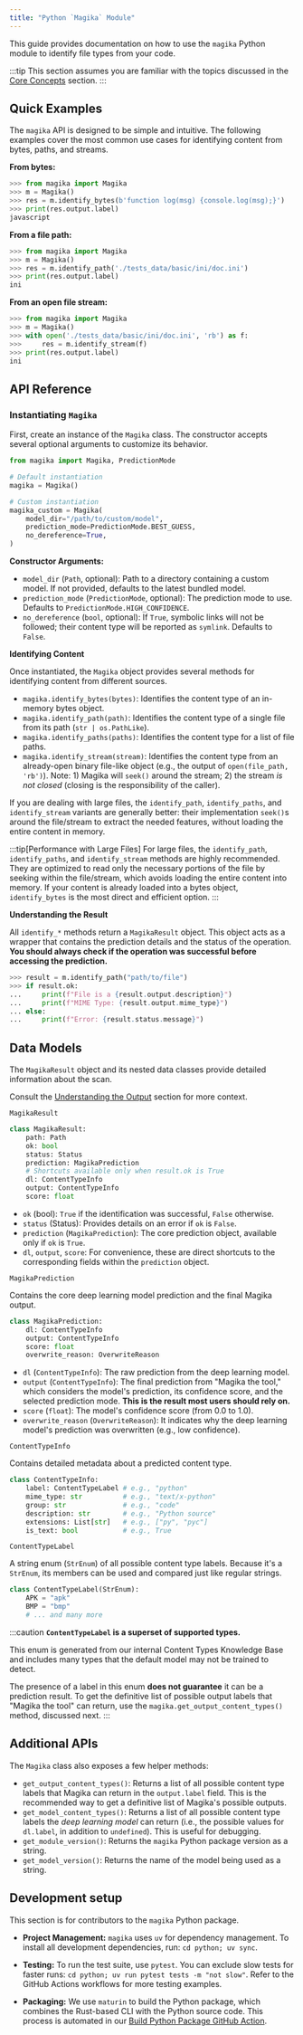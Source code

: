 ```yaml
---
title: "Python `Magika` Module"
---
```


This guide provides documentation on how to use the `magika` Python module to identify file types from your code.

:::tip
This section assumes you are familiar with the topics discussed in the [Core Concepts](/core-concepts/overview) section.
:::

## Quick Examples

The `magika` API is designed to be simple and intuitive. The following examples cover the most common use cases for identifying content from bytes, paths, and streams.

**From bytes:**
```python
>>> from magika import Magika
>>> m = Magika()
>>> res = m.identify_bytes(b'function log(msg) {console.log(msg);}')
>>> print(res.output.label)
javascript
```

**From a file path:**
```python
>>> from magika import Magika
>>> m = Magika()
>>> res = m.identify_path('./tests_data/basic/ini/doc.ini')
>>> print(res.output.label)
ini
```

**From an open file stream:**
```python
>>> from magika import Magika
>>> m = Magika()
>>> with open('./tests_data/basic/ini/doc.ini', 'rb') as f:
>>>     res = m.identify_stream(f)
>>> print(res.output.label)
ini
```

## API Reference

### Instantiating `Magika`

First, create an instance of the `Magika` class. The constructor accepts several optional arguments to customize its behavior.

```python
from magika import Magika, PredictionMode

# Default instantiation
magika = Magika()

# Custom instantiation
magika_custom = Magika(
    model_dir="/path/to/custom/model",
    prediction_mode=PredictionMode.BEST_GUESS,
    no_dereference=True,
)
```

**Constructor Arguments:**
- `model_dir` (`Path`, optional): Path to a directory containing a custom model. If not provided, defaults to the latest bundled model.
- `prediction_mode` (`PredictionMode`, optional): The prediction mode to use. Defaults to `PredictionMode.HIGH_CONFIDENCE`.
- `no_dereference` (`bool`, optional): If `True`, symbolic links will not be followed; their content type will be reported as `symlink`. Defaults to `False`.

**Identifying Content**

Once instantiated, the `Magika` object provides several methods for identifying content from different sources.
- `magika.identify_bytes(bytes)`: Identifies the content type of an in-memory bytes object.
- `magika.identify_path(path)`: Identifies the content type of a single file from its path (`str | os.PathLike`).
- `magika.identify_paths(paths)`: Identifies the content type for a list of file paths.
- `magika.identify_stream(stream)`: Identifies the content type from an already-open binary file-like object (e.g., the output of `open(file_path, 'rb')`). Note: 1) Magika will `seek()` around the stream; 2) the stream _is not closed_ (closing is the responsibility of the caller).

If you are dealing with large files, the `identify_path`, `identify_paths`, and `identify_stream` variants are generally better: their implementation `seek()`s around the file/stream to extract the needed features, without loading the entire content in memory.

:::tip[Performance with Large Files]
For large files, the `identify_path`, `identify_paths`, and `identify_stream` methods are highly recommended. They are optimized to read only the necessary portions of the file by seeking within the file/stream, which avoids loading the entire content into memory. If your content is already loaded into a bytes object, `identify_bytes` is the most direct and efficient option.
:::

**Understanding the Result**

All `identify_*` methods return a `MagikaResult` object. This object acts as a wrapper that contains the prediction details and the status of the operation. **You should always check if the operation was successful before accessing the prediction.**

```python
>>> result = m.identify_path("path/to/file")
>>> if result.ok:
...     print(f"File is a {result.output.description}")
...     print(f"MIME Type: {result.output.mime_type}")
... else:
...     print(f"Error: {result.status.message}")
```


## Data Models

The `MagikaResult` object and its nested data classes provide detailed information about the scan.

Consult the [Understanding the Output](/core-concepts/understanding-the-output) section for more context.

`MagikaResult`

```python
class MagikaResult:
    path: Path
    ok: bool
    status: Status
    prediction: MagikaPrediction
    # Shortcuts available only when result.ok is True
    dl: ContentTypeInfo
    output: ContentTypeInfo
    score: float
```

- `ok` (bool): `True` if the identification was successful, `False` otherwise.
- `status` (Status): Provides details on an error if `ok` is `False`.
- `prediction` (`MagikaPrediction`): The core prediction object, available only if `ok` is `True`.
- `dl`, `output`, `score`: For convenience, these are direct shortcuts to the corresponding fields within the `prediction` object.


`MagikaPrediction`

Contains the core deep learning model prediction and the final Magika output.

```python
class MagikaPrediction:
    dl: ContentTypeInfo
    output: ContentTypeInfo
    score: float
    overwrite_reason: OverwriteReason
```

- `dl` (`ContentTypeInfo`): The raw prediction from the deep learning model.
- `output` (`ContentTypeInfo`): The final prediction from "Magika the tool," which considers the model's prediction, its confidence score, and the selected prediction mode. **This is the result most users should rely on.**
- `score` (`float`): The model's confidence score (from 0.0 to 1.0).
- `overwrite_reason` (`OverwriteReason`): It indicates why the deep learning model's prediction was overwritten (e.g., low confidence).

`ContentTypeInfo`

Contains detailed metadata about a predicted content type.

```python
class ContentTypeInfo:
    label: ContentTypeLabel # e.g., "python"
    mime_type: str          # e.g., "text/x-python"
    group: str              # e.g., "code"
    description: str        # e.g., "Python source"
    extensions: List[str]   # e.g., ["py", "pyc"]
    is_text: bool           # e.g., True
```

`ContentTypeLabel`

A string enum (`StrEnum`) of all possible content type labels. Because it's a `StrEnum`, its members can be used and compared just like regular strings.

```python
class ContentTypeLabel(StrEnum):
    APK = "apk"
    BMP = "bmp"
    # ... and many more
```

:::caution
**`ContentTypeLabel` is a superset of supported types.**

This enum is generated from our internal Content Types Knowledge Base and includes many types that the default model may not be trained to detect.

The presence of a label in this enum **does not guarantee** it can be a prediction result. To get the definitive list of possible output labels that "Magika the tool" can return, use the `magika.get_output_content_types()` method, discussed next.
:::


## Additional APIs

The `Magika` class also exposes a few helper methods:
- `get_output_content_types()`: Returns a list of all possible content type labels that Magika can return in the `output.label` field. This is the recommended way to get a definitive list of Magika's possible outputs.
- `get_model_content_types()`: Returns a list of all possible content type labels the _deep learning model_ can return (i.e., the possible values for `dl.label`, in addition to `undefined`). This is useful for debugging.
- `get_module_version()`: Returns the `magika` Python package version as a string.
- `get_model_version()`: Returns the name of the model being used as a string.


## Development setup

This section is for contributors to the `magika` Python package.

- **Project Management:** `magika` uses `uv` for dependency management. To install all development dependencies, run: `cd python; uv sync`.

- **Testing:** To run the test suite, use `pytest`. You can exclude slow tests for faster runs: `cd python; uv run pytest tests -m "not slow"`. Refer to the GitHub Actions workflows for more testing examples.

- **Packaging:** We use `maturin` to build the Python package, which combines the Rust-based CLI with the Python source code. This process is automated in our [Build Python Package GitHub Action](https://github.com/google/magika/blob/main/.github/workflows/python-build-package.yml).
